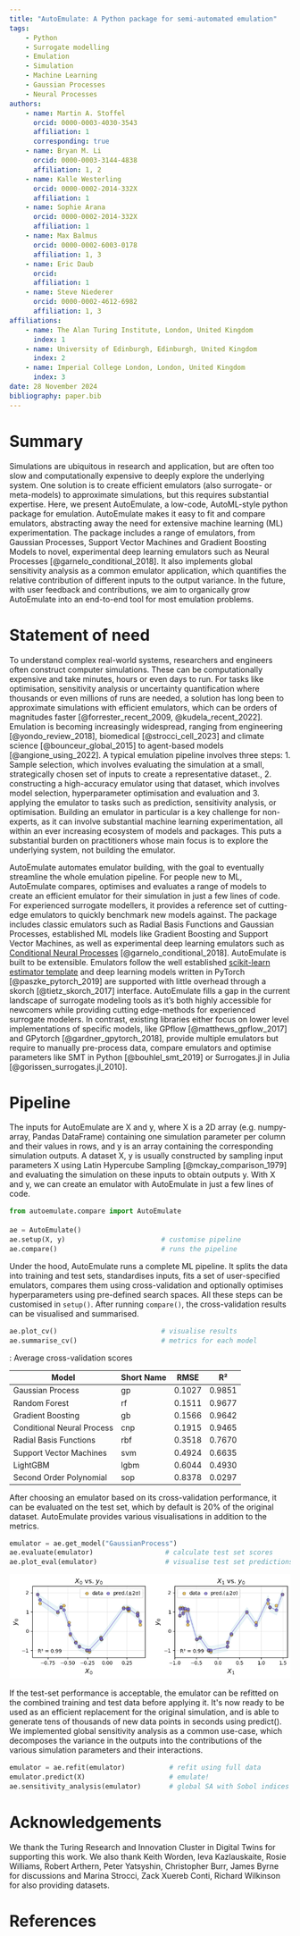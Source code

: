 ```yaml
---
title: "AutoEmulate: A Python package for semi-automated emulation"
tags:
    - Python
    - Surrogate modelling
    - Emulation
    - Simulation
    - Machine Learning
    - Gaussian Processes
    - Neural Processes
authors:
    - name: Martin A. Stoffel
      orcid: 0000-0003-4030-3543
      affiliation: 1
      corresponding: true
    - name: Bryan M. Li
      orcid: 0000-0003-3144-4838
      affiliation: 1, 2
    - name: Kalle Westerling
      orcid: 0000-0002-2014-332X
      affiliation: 1
    - name: Sophie Arana
      orcid: 0000-0002-2014-332X
      affiliation: 1
    - name: Max Balmus
      orcid: 0000-0002-6003-0178
      affiliation: 1, 3
    - name: Eric Daub
      orcid: 
      affiliation: 1
    - name: Steve Niederer
      orcid: 0000-0002-4612-6982
      affiliation: 1, 3
affiliations:
    - name: The Alan Turing Institute, London, United Kingdom
      index: 1
    - name: University of Edinburgh, Edinburgh, United Kingdom
      index: 2
    - name: Imperial College London, London, United Kingdom
      index: 3
date: 28 November 2024
bibliography: paper.bib
---
```


# Summary

Simulations are ubiquitous in research and application, but are often too slow and computationally expensive to deeply explore the underlying system. One solution is to create efficient emulators (also surrogate- or meta-models) to approximate simulations, but this requires substantial expertise. Here, we present AutoEmulate, a low-code, AutoML-style python package for emulation. AutoEmulate makes it easy to fit and compare emulators, abstracting away the need for extensive machine learning (ML) experimentation. The package includes a range of emulators, from Gaussian Processes, Support Vector Machines and Gradient Boosting Models to novel, experimental deep learning emulators such as Neural Processes [@garnelo_conditional_2018]. It also implements global sensitivity analysis as a common emulator application, which quantifies the relative contribution of different inputs to the output variance. In the future, with user feedback and contributions, we aim to organically grow AutoEmulate into an end-to-end tool for most emulation problems.

# Statement of need

To understand complex real-world systems, researchers and engineers often construct computer simulations. These can be computationally expensive and take minutes, hours or even days to run. For tasks like optimisation, sensitivity analysis or uncertainty quantification where thousands or even millions of runs are needed, a solution has long been to approximate simulations with efficient emulators, which can be orders of magnitudes faster [@forrester_recent_2009, @kudela_recent_2022]. Emulation is becoming increasingly widespread, ranging from engineering [@yondo_review_2018], biomedical [@strocci_cell_2023] and climate science [@bounceur_global_2015] to agent-based models [@angione_using_2022]. A typical emulation pipeline involves three steps: 1. Sample selection, which involves evaluating the simulation at a small, strategically chosen set of inputs to create a representative dataset., 2. constructing a high-accuracy emulator using that dataset, which involves model selection, hyperparameter optimisation and evaluation and 3. applying the emulator to tasks such as prediction, sensitivity analysis, or optimisation. Building an emulator in particular is a key challenge for non-experts, as it can involve substantial machine learning experimentation, all within an ever increasing ecosystem of models and packages. This puts a substantial burden on practitioners whose main focus is to explore the underlying system, not building the emulator.

AutoEmulate automates emulator building, with the goal to eventually streamline the whole emulation pipeline. For people new to ML, AutoEmulate compares, optimises and evaluates a range of models to create an efficient emulator for their simulation in just a few lines of code. For experienced surrogate modellers, it provides a reference set of cutting-edge emulators to quickly benchmark new models against. The package includes classic emulators such as Radial Basis Functions and Gaussian Processes, established ML models like Gradient Boosting and Support Vector Machines, as well as experimental deep learning emulators such as [Conditional Neural Processes](https://yanndubs.github.io/Neural-Process-Family/text/Intro.html) [@garnelo_conditional_2018]. AutoEmulate is built to be extensible. Emulators follow the well established [scikit-learn estimator template](https://scikit-learn.org/1.5/developers/develop.html#rolling-your-own-estimator) and deep learning models written in PyTorch [@paszke_pytorch_2019] are supported with little overhead through a skorch [@tietz_skorch_2017] interface. AutoEmulate fills a gap in the current landscape of surrogate modeling tools as it’s both highly accessible for newcomers while providing cutting edge-methods for experienced surrogate modelers. In contrast, existing libraries either focus on lower level implementations of specific models, like GPflow [@matthews_gpflow_2017] and GPytorch [@gardner_gpytorch_2018], provide multiple emulators but require to manually pre-process data, compare emulators and optimise parameters like SMT in Python [@bouhlel_smt_2019] or Surrogates.jl in Julia [@gorissen_surrogates.jl_2010].

# Pipeline

The inputs for AutoEmulate are X and y, where X is a 2D array (e.g. numpy-array, Pandas DataFrame) containing one simulation parameter per column and their values in rows, and y is an array containing the corresponding simulation outputs. A dataset X, y is usually constructed by sampling input parameters X using Latin Hypercube Sampling [@mckay_comparison_1979] and evaluating the simulation on these inputs to obtain outputs y. With X and y, we can create an emulator with AutoEmulate in just a few lines of code.

```python
from autoemulate.compare import AutoEmulate

ae = AutoEmulate()
ae.setup(X, y)                        # customise pipeline
ae.compare()                          # runs the pipeline
```

Under the hood, AutoEmulate runs a complete ML pipeline. It splits the data into training and test sets, standardises inputs, fits a set of user-specified emulators, compares them using cross-validation and optionally optimises hyperparameters using pre-defined search spaces. All these steps can be customised in `setup()`. After running `compare()`, the cross-validation results can be visualised and summarised.

```python
ae.plot_cv()                          # visualise results
ae.summarise_cv()                     # metrics for each model
```

: Average cross-validation scores

| Model | Short Name | RMSE | R² |
|-------|------------|------|-----|
| Gaussian Process | gp | 0.1027 | 0.9851 |
| Random Forest | rf | 0.1511 | 0.9677 |
| Gradient Boosting | gb | 0.1566 | 0.9642 |
| Conditional Neural Process | cnp | 0.1915 | 0.9465 |
| Radial Basis Functions | rbf | 0.3518 | 0.7670 |
| Support Vector Machines | svm | 0.4924 | 0.6635 |
| LightGBM | lgbm | 0.6044 | 0.4930 |
| Second Order Polynomial | sop | 0.8378 | 0.0297 |

After choosing an emulator based on its cross-validation performance, it can be evaluated on the test set, which by default is 20% of the original dataset. AutoEmulate provides various visualisations in addition to the metrics.

```python
emulator = ae.get_model("GaussianProcess")
ae.evaluate(emulator)                  # calculate test set scores
ae.plot_eval(emulator)                 # visualise test set predictions
```

![Test set predictions](eval_2.png)

If the test-set performance is acceptable, the emulator can be refitted on the combined training and test data before applying it. It's now ready to be used as an efficient replacement for the original simulation, and is able to generate tens of thousands of new data points in seconds using predict(). We implemented global sensitivity analysis as a common use-case, which decomposes the variance in the outputs into the contributions of the various simulation parameters and their interactions.

```python
emulator = ae.refit(emulator)           # refit using full data
emulator.predict(X)                     # emulate!
ae.sensitivity_analysis(emulator)       # global SA with Sobol indices
```

# Acknowledgements

We thank the Turing Research and Innovation Cluster in Digital Twins for supporting this work. We also thank Keith Worden, Ieva Kazlauskaite, Rosie Williams, Robert Arthern, Peter Yatsyshin, Christopher Burr, James Byrne for discussions and Marina Strocci, Zack Xuereb Conti, Richard Wilkinson for also providing datasets.

# References